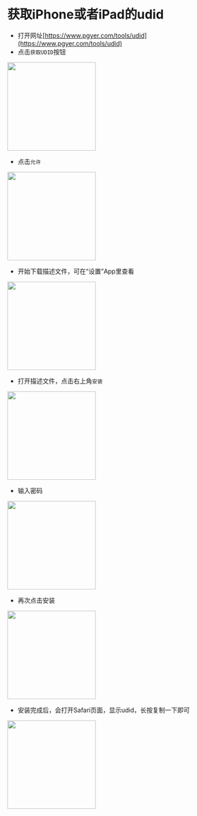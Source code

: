 # 获取iPhone或者iPad的udid

<!--  <img align="center" width=200 src=></img>  -->

- 打开网址[https://www.pgyer.com/tools/udid](https://www.pgyer.com/tools/udid)
- 点击`获取UDID`按钮

<img align="center" width=200 src=https://gitee.com/wangyingbo/PrivateImages/raw/master/2020//IMG_0189.PNG></img>

- 点击`允许`

<img align="center" width=200 src=https://gitee.com/wangyingbo/PrivateImages/raw/master/2020//IMG_0190.PNG></img>

- 开始下载描述文件，可在“设置”App里查看

<img align="center" width=200 src=https://gitee.com/wangyingbo/PrivateImages/raw/master/2020//IMG_0191.PNG></img>

- 打开描述文件，点击右上角`安装`

<img align="center" width=200 src=https://gitee.com/wangyingbo/PrivateImages/raw/master/2020//IMG_0192.PNG></img>

- 输入密码

<img align="center" width=200 src=https://gitee.com/wangyingbo/PrivateImages/raw/master/2020//IMG_0193.PNG></img>

- 再次点击安装

<img align="center" width=200 src=https://gitee.com/wangyingbo/PrivateImages/raw/master/2020//IMG_0194.PNG></img>

- 安装完成后，会打开Safari页面，显示udid，长按复制一下即可

<img align="center" width=200 src=https://gitee.com/wangyingbo/PrivateImages/raw/master/2020//IMG_0195.PNG></img>

